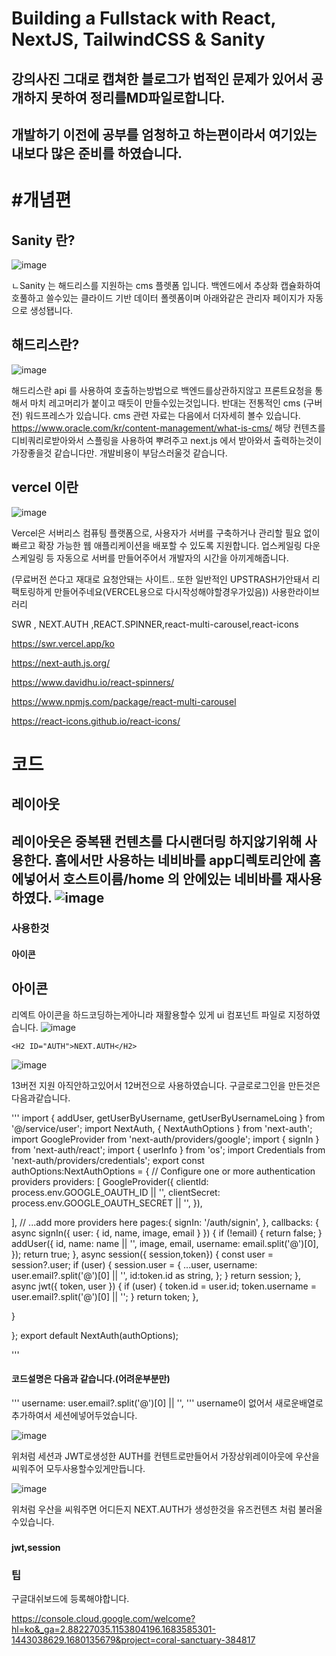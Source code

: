 # Building a Fullstack with React, NextJS, TailwindCSS & Sanity 


<H2>강의사진 그대로 캡쳐한 블로그가 법적인 문제가 있어서 공개하지 못하여 정리를MD파일로합니다.</H2>
<H2>개발하기 이전에 공부를 엄청하고 하는편이라서 여기있는 내보다 많은 준비를 하였습니다.</H2>

<H1 ID="개념">#개념편</H1>

<H2 ID="Sanity">Sanity 란?</H2>

![image](https://user-images.githubusercontent.com/92924243/236942423-8d8e910a-adce-484f-bfe3-7704a0fbdce4.png)

ㄴSanity 는 해드리스를 지원하는 cms 플렛폼 입니다. 백엔드에서 추상화 캡슐화하여 호풀하고 쓸수있는 클라이드 기반 데이터 폴렛폼이며
아래와같은 관리자 페이지가 자동으로 생성됍니다.
<!--  관리자페이지 -->
<!-- 관리자페이지설명링크 -->

<H2 ID="해드리스" >해드리스란?</H2>

![image](https://user-images.githubusercontent.com/92924243/236944644-116506f8-f563-4232-bbd6-96bcf2bf49be.png)

해드리스란 api 를 사용하여 호출하는방법으로 백엔드를상관하지않고 프론트요청을 통해서 마치 레고머리가 붙이고 때듯이 만들수있는것입니다.
반대는 전통적인 cms (구버전) 워드프레스가 있습니다.
cms 관련 자료는 다음에서 더자세히 볼수 있습니다.
https://www.oracle.com/kr/content-management/what-is-cms/
해당 컨텐츠를 디비쿼리로받아와서 스플링을 사용하여 뿌려주고 next.js 에서 받아와서 출력하는것이 가장좋을것 같습니다만. 개발비용이 부담스러울것 같습니다.

<H2 ID="vercel" > vercel 이란</H2>

![image](https://user-images.githubusercontent.com/92924243/236946335-24bde62c-e5bb-4514-8158-8c92c2f56a24.png)

Vercel은 서버리스 컴퓨팅 플랫폼으로, 사용자가 서버를 구축하거나 관리할 필요 없이 빠르고 확장 가능한 웹 애플리케이션을 배포할 수 있도록 지원합니다.
업스케일링 다운스케일링 등 자동으로 서버를 만들어주어서 개발자의 시간을 아끼게해줍니다.

(무료버전 쓴다고 재대로 요청안돼는 사이트.. 또한 일반적인 UPSTRASH가안돼서 리팩토링하게 만들어주네요(VERCEL용으로 다시작성해야할경우가있음))
사용한라이브러리 


SWR , NEXT.AUTH ,REACT.SPINNER,react-multi-carousel,react-icons

<https://swr.vercel.app/ko>

<https://next-auth.js.org/>

<https://www.davidhu.io/react-spinners/>
   
<https://www.npmjs.com/package/react-multi-carousel>

<https://react-icons.github.io/react-icons/>


 <H1 ID="코드">코드 </H1>
   
 <H2 ="레이아웃">레이아웃<H2>
    
 레이아웃은 중복됀 컨텐츠를 다시랜더링 하지않기위해 사용한다. 홈에서만 사용하는 네비바를 app디렉토리안에 홈에넣어서 호스트이름/home 의 안에있는 네비바를 재사용 하였다.
 ![image](https://user-images.githubusercontent.com/92924243/236949617-0646d124-55a7-497e-a78b-876562262235.png)
 <H3 href="#아이콘" >사용한것</H3>
  <H4> 아이콘</H4>
    
    
 <H2 ID="아이콘">아이콘</H2>
   
리엑트 아이콘을 하드코딩하는게아니라 재활용할수 있게 ui 컴포넌트 파일로 지정하였습니다.
 ![image](https://user-images.githubusercontent.com/92924243/236950054-77d86847-d115-44c5-a6e2-2fe2c2af602e.png)
   
    <H2 ID="AUTH">NEXT.AUTH</H2>
   
   ![image](https://user-images.githubusercontent.com/92924243/236951443-6b14d700-c7be-48ba-a1d3-dd53039c4ad1.png)
   
   13버전 지원 아직안하고있어서 12버전으로 사용하였습니다.
   구글로로그인을 만든것은 다음과같습니다.
   
   '''
   import { addUser, getUserByUsername, getUserByUsernameLoing } from '@/service/user';
import NextAuth, { NextAuthOptions } from 'next-auth';
import GoogleProvider from 'next-auth/providers/google';
import { signIn } from 'next-auth/react';
import { userInfo } from 'os';
import Credentials from 'next-auth/providers/credentials';
export const authOptions:NextAuthOptions = {
  // Configure one or more authentication providers
  providers: [
    GoogleProvider({
      clientId: process.env.GOOGLE_OAUTH_ID || '',
      clientSecret: process.env.GOOGLE_OAUTH_SECRET || '',
    }),


  ],
    // ...add more providers here
  pages:{
    signIn: '/auth/signin',
  },
  callbacks: {
    async signIn({ user: { id, name, image, email } }) {
      if (!email) {
        return false;
      }
      addUser({
        id,
        name: name || '',
        image,
        email,
        username: email.split('@')[0],
      });
      return true;
    },
    async session({ session,token}) {
      const user = session?.user;
      if (user) {
        session.user = {
          ...user,
          username: user.email?.split('@')[0] || '',
         id:token.id as string,
        };
      }
      return session;
    },
    async jwt({ token, user }) {
      if (user) {
        token.id = user.id;
        token.username = user.email?.split('@')[0] || '';
      }
      return token;
    },
  
  }

  
};
export default NextAuth(authOptions);


   '''
   
   
  <H4>코드설명은 다음과 같습니다.(어려운부분만)</H4>
   
   '''
    username: user.email?.split('@')[0] || '',
   '''
   username이 없어서 새로운배열로 추가하여서 세션에넣어두었습니다.
   
   ![image](https://user-images.githubusercontent.com/92924243/236952584-f726086b-edc9-405a-8b8a-81087ffe414f.png)

   위처럼 세션과 JWT로생성한 AUTH를 컨텐트로만들어서 가장상위레이아웃에 우산을 씨워주어 모두사용할수있게만듭니다.
   
   ![image](https://user-images.githubusercontent.com/92924243/236952732-99cdce77-eb12-4563-91c8-7cbfa3e6bbb6.png)

   위처럼 우산을 씨워주면 어디든지 NEXT.AUTH가 생성한것을 유즈컨텐츠 처럼 불러올수있습니다.
   
  <H3></H3>
   <H4>jwt,session</H4>
   
   <H3>팁</H3>
   구글대쉬보드에 등록해야합니다.
   
https://console.cloud.google.com/welcome?hl=ko&_ga=2.88227035.1153804196.1683585301-1443038629.1680135679&project=coral-sanctuary-384817



